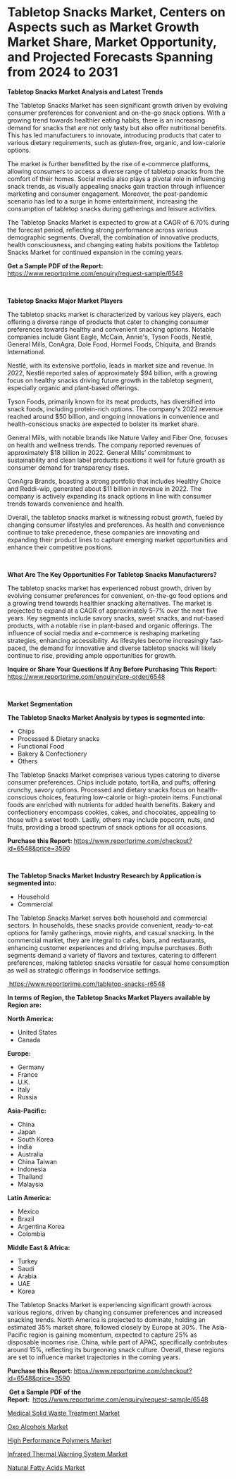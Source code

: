 <p><h1>Tabletop Snacks Market, Centers on Aspects such as Market Growth Market Share, Market Opportunity, and Projected Forecasts Spanning from 2024 to 2031</h1></p><p><strong>Tabletop Snacks Market Analysis and Latest Trends</strong></p>
<p><p>The Tabletop Snacks Market has seen significant growth driven by evolving consumer preferences for convenient and on-the-go snack options. With a growing trend towards healthier eating habits, there is an increasing demand for snacks that are not only tasty but also offer nutritional benefits. This has led manufacturers to innovate, introducing products that cater to various dietary requirements, such as gluten-free, organic, and low-calorie options.</p><p>The market is further benefitted by the rise of e-commerce platforms, allowing consumers to access a diverse range of tabletop snacks from the comfort of their homes. Social media also plays a pivotal role in influencing snack trends, as visually appealing snacks gain traction through influencer marketing and consumer engagement. Moreover, the post-pandemic scenario has led to a surge in home entertainment, increasing the consumption of tabletop snacks during gatherings and leisure activities.</p><p>The Tabletop Snacks Market is expected to grow at a CAGR of 6.70% during the forecast period, reflecting strong performance across various demographic segments. Overall, the combination of innovative products, health consciousness, and changing eating habits positions the Tabletop Snacks Market for continued expansion in the coming years.</p></p>
<p><strong>Get a Sample PDF of the Report:&nbsp;</strong> <a href="https://www.reportprime.com/enquiry/request-sample/6548?utm_campaign=1108&utm_medium=2&utm_source=Github&utm_content=ia&utm_term=25112024&utm_id=tabletop-snacks">https://www.reportprime.com/enquiry/request-sample/6548</a></p>
<p>&nbsp;</p>
<p><strong>Tabletop Snacks Major Market Players</strong></p>
<p><p>The tabletop snacks market is characterized by various key players, each offering a diverse range of products that cater to changing consumer preferences towards healthy and convenient snacking options. Notable companies include Giant Eagle, McCain, Annie's, Tyson Foods, Nestlé, General Mills, ConAgra, Dole Food, Hormel Foods, Chiquita, and Brands International.</p><p>Nestlé, with its extensive portfolio, leads in market size and revenue. In 2022, Nestlé reported sales of approximately $94 billion, with a growing focus on healthy snacks driving future growth in the tabletop segment, especially organic and plant-based offerings.</p><p>Tyson Foods, primarily known for its meat products, has diversified into snack foods, including protein-rich options. The company's 2022 revenue reached around $50 billion, and ongoing innovations in convenience and health-conscious snacks are expected to bolster its market share.</p><p>General Mills, with notable brands like Nature Valley and Fiber One, focuses on health and wellness trends. The company reported revenues of approximately $18 billion in 2022. General Mills’ commitment to sustainability and clean label products positions it well for future growth as consumer demand for transparency rises.</p><p>ConAgra Brands, boasting a strong portfolio that includes Healthy Choice and Reddi-wip, generated about $11 billion in revenue in 2022. The company is actively expanding its snack options in line with consumer trends towards convenience and health.</p><p>Overall, the tabletop snacks market is witnessing robust growth, fueled by changing consumer lifestyles and preferences. As health and convenience continue to take precedence, these companies are innovating and expanding their product lines to capture emerging market opportunities and enhance their competitive positions.</p></p>
<p>&nbsp;</p>
<p><strong>What Are The Key Opportunities For Tabletop Snacks Manufacturers?</strong></p>
<p><p>The tabletop snacks market has experienced robust growth, driven by evolving consumer preferences for convenient, on-the-go food options and a growing trend towards healthier snacking alternatives. The market is projected to expand at a CAGR of approximately 5-7% over the next five years. Key segments include savory snacks, sweet snacks, and nut-based products, with a notable rise in plant-based and organic offerings. The influence of social media and e-commerce is reshaping marketing strategies, enhancing accessibility. As lifestyles become increasingly fast-paced, the demand for innovative and diverse tabletop snacks will likely continue to rise, providing ample opportunities for growth.</p></p>
<p><strong>Inquire or Share Your Questions If Any Before Purchasing This Report:</strong> <a href="https://www.reportprime.com/enquiry/pre-order/6548?utm_campaign=1108&utm_medium=2&utm_source=Github&utm_content=ia&utm_term=25112024&utm_id=tabletop-snacks">https://www.reportprime.com/enquiry/pre-order/6548</a></p>
<p>&nbsp;</p>
<p><strong>Market Segmentation</strong></p>
<p><strong>The Tabletop Snacks Market Analysis by types is segmented into:</strong></p>
<p><ul><li>Chips</li><li>Processed & Dietary snacks</li><li>Functional Food</li><li>Bakery & Confectionery</li><li>Others</li></ul></p>
<p><p>The Tabletop Snacks Market comprises various types catering to diverse consumer preferences. Chips include potato, tortilla, and puffs, offering crunchy, savory options. Processed and dietary snacks focus on health-conscious choices, featuring low-calorie or high-protein items. Functional foods are enriched with nutrients for added health benefits. Bakery and confectionery encompass cookies, cakes, and chocolates, appealing to those with a sweet tooth. Lastly, others may include popcorn, nuts, and fruits, providing a broad spectrum of snack options for all occasions.</p></p>
<p><strong>Purchase this Report:&nbsp;</strong><a href="https://www.reportprime.com/checkout?id=6548&price=3590&utm_campaign=1108&utm_medium=2&utm_source=Github&utm_content=ia&utm_term=25112024&utm_id=tabletop-snacks">https://www.reportprime.com/checkout?id=6548&price=3590</a></p>
<p>&nbsp;</p>
<p><strong>The Tabletop Snacks Market Industry Research by Application is segmented into:</strong></p>
<p><ul><li>Household</li><li>Commercial</li></ul></p>
<p><p>The Tabletop Snacks Market serves both household and commercial sectors. In households, these snacks provide convenient, ready-to-eat options for family gatherings, movie nights, and casual snacking. In the commercial market, they are integral to cafes, bars, and restaurants, enhancing customer experiences and driving impulse purchases. Both segments demand a variety of flavors and textures, catering to different preferences, making tabletop snacks versatile for casual home consumption as well as strategic offerings in foodservice settings.</p></p>
<p><a href="https://www.reportprime.com/tabletop-snacks-r6548?utm_campaign=1108&utm_medium=2&utm_source=Github&utm_content=ia&utm_term=25112024&utm_id=tabletop-snacks">&nbsp;https://www.reportprime.com/tabletop-snacks-r6548</a></p>
<p><strong>In terms of Region, the Tabletop Snacks Market Players available by Region are:</strong></p>
<p>
    <p> <strong> North America: </strong>
        <ul>
            <li>United States</li>
            <li>Canada</li>
        </ul>
        </p> 
    <p> <strong> Europe: </strong>
        <ul>
            <li>Germany</li>
            <li>France</li>
            <li>U.K.</li>
            <li>Italy</li>
            <li>Russia</li>
        </ul>
        </p> 
    <p> <strong> Asia-Pacific: </strong>
        <ul>
            <li>China</li>
            <li>Japan</li>
            <li>South Korea</li>
            <li>India</li>
            <li>Australia</li>
            <li>China Taiwan</li>
            <li>Indonesia</li>
            <li>Thailand</li>
            <li>Malaysia</li>
        </ul>
        </p> 
    <p> <strong> Latin America: </strong>
        <ul>
            <li>Mexico</li>
            <li>Brazil</li>
            <li>Argentina Korea</li>
            <li>Colombia</li>
        </ul>
        </p> 
    <p> <strong> Middle East & Africa: </strong>
        <ul>
            <li>Turkey</li>
            <li>Saudi</li>
            <li>Arabia</li>
            <li>UAE</li>
            <li>Korea</li>
        </ul>
    </p>
    </p>
<p><p>The Tabletop Snacks Market is experiencing significant growth across various regions, driven by changing consumer preferences and increased snacking trends. North America is projected to dominate, holding an estimated 35% market share, followed closely by Europe at 30%. The Asia-Pacific region is gaining momentum, expected to capture 25% as disposable incomes rise. China, while part of APAC, specifically contributes around 15%, reflecting its burgeoning snack culture. Overall, these regions are set to influence market trajectories in the coming years.</p></p>
<p><strong>Purchase this Report: </strong><a href="https://www.reportprime.com/checkout?id=6548&price=3590&utm_campaign=1108&utm_medium=2&utm_source=Github&utm_content=ia&utm_term=25112024&utm_id=tabletop-snacks">https://www.reportprime.com/checkout?id=6548&price=3590</a></p>
<p>&nbsp;<strong>Get a Sample PDF of the Report:&nbsp;&nbsp;</strong><a href="https://www.reportprime.com/enquiry/request-sample/6548?utm_campaign=1108&utm_medium=2&utm_source=Github&utm_content=ia&utm_term=25112024&utm_id=tabletop-snacks">https://www.reportprime.com/enquiry/request-sample/6548</a></p>
<p><strong></strong></p>
<p><p><a href="https://issuu.com/reportprime-2/docs/medical-solid-waste-treatment-marke_5a1602ca2b4460?utm_campaign=1108&utm_medium=2&utm_source=Github&utm_content=ia&utm_term=25112024&utm_id=tabletop-snacks">Medical Solid Waste Treatment Market</a></p><p><a href="https://www.linkedin.com/pulse/regional-adaptations-global-oxo-alcohols-market-trends-gybte?utm_campaign=1108&utm_medium=2&utm_source=Github&utm_content=ia&utm_term=25112024&utm_id=tabletop-snacks">Oxo Alcohols Market</a></p><p><a href="https://www.linkedin.com/pulse/emerging-trends-high-performance-polymers-market-detailed-vnbke?utm_campaign=1108&utm_medium=2&utm_source=Github&utm_content=ia&utm_term=25112024&utm_id=tabletop-snacks">High Performance Polymers Market</a></p><p><a href="https://issuu.com/reportprime-2/docs/infrared-thermal-warning-system-mar_17e110314e569e?utm_campaign=1108&utm_medium=2&utm_source=Github&utm_content=ia&utm_term=25112024&utm_id=tabletop-snacks">Infrared Thermal Warning System Market</a></p><p><a href="https://www.linkedin.com/pulse/natural-fatty-acids-industry-analysis-report-market-ebzwe?utm_campaign=1108&utm_medium=2&utm_source=Github&utm_content=ia&utm_term=25112024&utm_id=tabletop-snacks">Natural Fatty Acids Market</a></p></p>